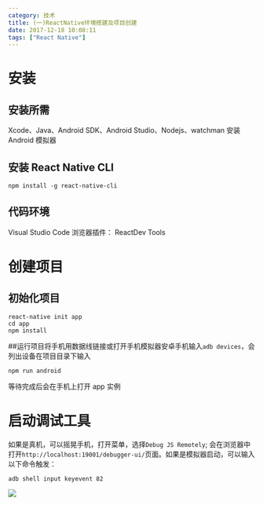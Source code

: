 ```yaml
---
category: 技术
title: (一)ReactNative环境搭建及项目创建
date: 2017-12-18 10:08:11
tags: ["React Native"]
---
```


# 安装

## 安装所需

Xcode、Java、Android SDK、Android Studio、Nodejs、watchman
安装 Android 模拟器

## 安装 React Native CLI

```shell
npm install -g react-native-cli
```

<!-- more -->

## 代码环境

Visual Studio Code
浏览器插件： ReactDev Tools

# 创建项目

## 初始化项目

```shell
react-native init app
cd app
npm install
```

##运行项目将手机用数据线链接或打开手机模拟器安卓手机输入`adb devices`，会列出设备在项目目录下输入

```shell
npm run android
```

等待完成后会在手机上打开 app 实例

# 启动调试工具

如果是真机，可以摇晃手机，打开菜单，选择`Debug JS Remotely`;
会在浏览器中打开`http://localhost:19001/debugger-ui/`页面。如果是模拟器启动，可以输入以下命令触发：

```shell
adb shell input keyevent 82
```

![](https://ws3.sinaimg.cn/large/006tNc79gy1fmha2ik3x7j30ad0j4jtq.jpg)
